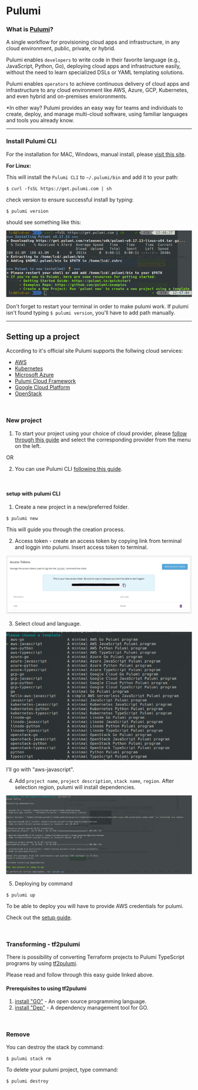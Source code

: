# Pulumi

### What is [Pulumi](https://www.pulumi.com/)?

A single workflow for provisioning cloud apps and infrastructure, in any cloud environment, public, private, or hybrid.

Pulumi enables `developers` to write code in their favorite language (e.g., JavaScript, Python, Go), 
deploying cloud apps and infrastructure easily, without the need to learn specialized DSLs or YAML templating solutions.

Pulumi enables `operators` to achieve continuous delivery of cloud apps and infrastructure to any cloud environment like
AWS, Azure, GCP, Kubernetes, and even hybrid and on-premises envioronments.

*In other way?
Pulumi provides an easy way for teams and individuals to create, deploy, and manage multi-cloud software, 
using familiar languages and tools you already know.

---

### Install Pulumi CLI

For the installation for MAC, Windows, manual install, please [visit this site](https://pulumi.io/quickstart/install.html). 

**For Linux:**

This will install the `Pulumi CLI` to `~/.pulumi/bin` and add it to your path:

```
$ curl -fsSL https://get.pulumi.com | sh
```

check version to ensure successful install by typing:

```
$ pulumi version
```

should see something like this:

<img src="assets/pulumi-install.png">

Don't forget to restart your terminal in order to make pulumi work.
If pulumi isn't found typing `$ pulumi version`, you'll have to add path manually.

---

## Setting up a project

According to it's official site Pulumi supports the follwing cloud services:
 * [AWS](https://aws.amazon.com/)
 * [Kubernetes](https://kubernetes.io/)
 * [Microsoft Azure](https://azure.microsoft.com/)
 * [Pulumi Cloud Framework](https://pulumi.io/quickstart/cloudfx/)
 * [Google Cloud Platform](https://cloud.google.com/)
 * [OpenStack](https://www.openstack.org/)
 
 <br>

### New project

1. To start your project using your choice of cloud provider, please [follow through this guide](https://pulumi.io/quickstart/) and select the corresponding provider from the menu on the left.

OR

2. You can use Pulumi CLI [following this guide](https://pulumi.io/reference/commands.html). 

<br>

#### setup with pulumi CLI

1. Create a new project in a new/preferred folder.
```
$ pulumi new
```
This will guide you through the creation process.


2. Access token - create an access token by copying link from terminal and loggin into pulumi. 
Insert access token to terminal.

<img src="assets/pulumi-access-token.png">

3. Select cloud and language.

<img src="assets/pulumi-template.png">

I'll go with "aws-javascript".

4. Add `project name`, `project description`, `stack name`, `region`.
After selection region, pulumi will install dependencies.

<img src="assets/pulumi-depend.png">

5. Deploying by command

```
$ pulumi up
```

To be able to deploy you will have to provide AWS credentials for pulumi.

Check out the [setup guide](https://pulumi.io/quickstart/aws/setup.html).

<br>

### Transforming - tf2pulumi

There is possibility of converting Terraform projects to Pulumi TypeScript programs by using [tf2pulumi](https://github.com/pulumi/tf2pulumi).

Please read and follow through this easy guide linked above.

#### Prerequisites to using tf2pulumi
 1. [install "GO"](https://golang.org/) - An open source programming language.
 2. [install "Dep"](https://github.com/golang/dep) - A dependency management tool for GO.

<br>

### Remove

You can destroy the stack by command:

```
$ pulumi stack rm

```

To delete your pulumi project, type command:

```
$ pulumi destroy
```
